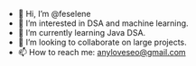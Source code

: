- 👋 Hi, I’m @feselene
- 👀 I’m interested in DSA and machine learning. 
- 🌱 I’m currently learning Java DSA. 
- 💞️ I’m looking to collaborate on large projects. 
- 📫 How to reach me: anyloveseo@gmail.com

<!---
feselene/feselene is a ✨ special ✨ repository because its `README.md` (this file) appears on your GitHub profile.
You can click the Preview link to take a look at your changes.
--->
